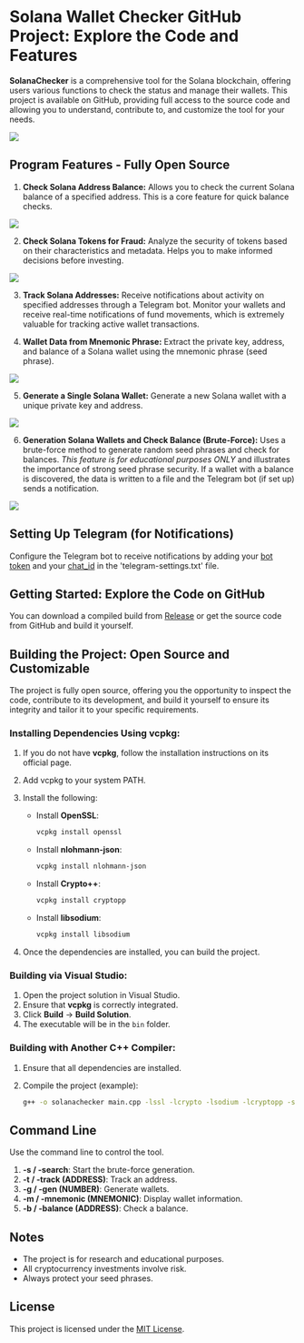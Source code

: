 # Solana Wallet Checker GitHub Project: Explore the Code and Features

**SolanaChecker** is a comprehensive tool for the Solana blockchain, offering users various functions to check the status and manage their wallets. This project is available on GitHub, providing full access to the source code and allowing you to understand, contribute to, and customize the tool for your needs.

<p align="left">
    <img src="/data/visual.webp" />
</p>

## Program Features - Fully Open Source

1.  **Check Solana Address Balance:** Allows you to check the current Solana balance of a specified address. This is a core feature for quick balance checks.

<p align="left">
    <img src="/data/dark.webp" />
</p>

2.  **Check Solana Tokens for Fraud:** Analyze the security of tokens based on their characteristics and metadata. Helps you to make informed decisions before investing.

<p align="left">
    <img src="/data/light.webp" />
</p>

3.  **Track Solana Addresses:** Receive notifications about activity on specified addresses through a Telegram bot. Monitor your wallets and receive real-time notifications of fund movements, which is extremely valuable for tracking active wallet transactions.

4.  **Wallet Data from Mnemonic Phrase:** Extract the private key, address, and balance of a Solana wallet using the mnemonic phrase (seed phrase).

<p align="left">
    <img src="/data/under.webp" />
</p>

5.  **Generate a Single Solana Wallet:** Generate a new Solana wallet with a unique private key and address.

<p align="left">
    <img src="/data/plot.webp" />
</p>

6.  **Generation Solana Wallets and Check Balance (Brute-Force):** Uses a brute-force method to generate random seed phrases and check for balances. *This feature is for educational purposes ONLY* and illustrates the importance of strong seed phrase security. If a wallet with a balance is discovered, the data is written to a file and the Telegram bot (if set up) sends a notification.

<p align="left">
    <img src="/data/table.webp" />
</p>

## Setting Up Telegram (for Notifications)

Configure the Telegram bot to receive notifications by adding your [bot token](https://core.telegram.org/bots/tutorial#obtain-your-bot-token) and your [chat_id](https://t.me/getmyid_bot) in the 'telegram-settings.txt' file.

## Getting Started: Explore the Code on GitHub

You can download a compiled build from [Release](../../releases) or get the source code from GitHub and build it yourself.

## Building the Project: Open Source and Customizable

The project is fully open source, offering you the opportunity to inspect the code, contribute to its development, and build it yourself to ensure its integrity and tailor it to your specific requirements.

### Installing Dependencies Using vcpkg:

1.  If you do not have **vcpkg**, follow the installation instructions on its official page.
2.  Add vcpkg to your system PATH.
3.  Install the following:

    -   Install **OpenSSL**:
        ```bash
        vcpkg install openssl
        ```

    -   Install **nlohmann-json**:
        ```bash
        vcpkg install nlohmann-json
        ```

    -   Install **Crypto++**:
        ```bash
        vcpkg install cryptopp
        ```

    -   Install **libsodium**:
        ```bash
        vcpkg install libsodium
        ```

4.  Once the dependencies are installed, you can build the project.

### Building via Visual Studio:

1.  Open the project solution in Visual Studio.
2.  Ensure that **vcpkg** is correctly integrated.
3.  Click **Build** -> **Build Solution**.
4.  The executable will be in the `bin` folder.

### Building with Another C++ Compiler:

1.  Ensure that all dependencies are installed.
2.  Compile the project (example):

    ```bash
    g++ -o solanachecker main.cpp -lssl -lcrypto -lsodium -lcryptopp -std=c++17
    ```

## Command Line

Use the command line to control the tool.

1.  **-s / -search**: Start the brute-force generation.
2.  **-t / -track (ADDRESS)**: Track an address.
3.  **-g / -gen (NUMBER)**: Generate wallets.
4.  **-m / -mnemonic (MNEMONIC)**: Display wallet information.
5.  **-b / -balance (ADDRESS)**: Check a balance.

## Notes

-   The project is for research and educational purposes.
-   All cryptocurrency investments involve risk.
-   Always protect your seed phrases.

## License

This project is licensed under the [MIT License](/LICENSE).
